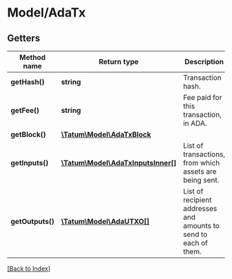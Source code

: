 # Model/AdaTx

## Getters

Method name | Return type | Description | Notes
------------ | ------------- | ------------- | -------------
**getHash()** | **string** | Transaction hash. | [optional]
**getFee()** | **string** | Fee paid for this transaction, in ADA. | [optional]
**getBlock()** | [**\Tatum\Model\AdaTxBlock**](AdaTxBlock.md) |  | [optional]
**getInputs()** | [**\Tatum\Model\AdaTxInputsInner[]**](AdaTxInputsInner.md) | List of transactions, from which assets are being sent. | [optional]
**getOutputs()** | [**\Tatum\Model\AdaUTXO[]**](AdaUTXO.md) | List of recipient addresses and amounts to send to each of them. | [optional]

[[Back to Index]](../index.md)
